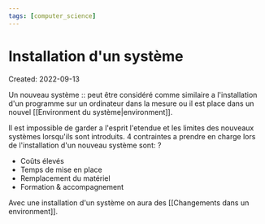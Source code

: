 ```yaml
---
tags: [computer_science] 
---
```

# Installation d'un système
Created: 2022-09-13

Un nouveau système :: peut être considéré comme similaire a l'installation d'un programme sur un ordinateur dans la mesure ou il est place dans un nouvel [[Environment du système|environment]].
<!--SR:!2022-09-16,2,230-->

Il est impossible de garder a l'esprit l'etendue et les limites des nouveaux systèmes lorsqu'ils sont introduits. 4 contraintes a prendre en charge lors de l'installation d'un nouveau système sont:
?
- Coûts élevés
- Temps de mise en place
- Remplacement du matériel
- Formation & accompagnement
<!--SR:!2022-09-15,1,228-->

Avec une installation d'un système on aura des [[Changements dans un environment]].